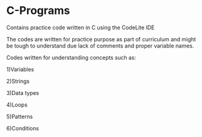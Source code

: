 # C-Programs
Contains practice code written in C using the CodeLite IDE

The codes are written for practice purpose as part of curriculum and might be tough to understand due 
lack of comments and proper variable names.

Codes written for understanding concepts such as:

1)Variables

2)Strings

3)Data types

4)Loops

5)Patterns

6)Conditions
